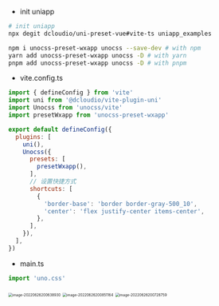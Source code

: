 * init uniapp
```sh
# init uniapp
npx degit dcloudio/uni-preset-vue#vite-ts uniapp_examples

npm i unocss-preset-wxapp unocss --save-dev # with npm
yarn add unocss-preset-wxapp unocss -D # with yarn
pnpm add unocss-preset-wxapp unocss -D # with pnpm
```

* vite.config.ts

```js
import { defineConfig } from 'vite'
import uni from '@dcloudio/vite-plugin-uni'
import Unocss from 'unocss/vite'
import presetWxapp from 'unocss-preset-wxapp'

export default defineConfig({
  plugins: [
    uni(),
    Unocss({
      presets: [
        presetWxapp(),
      ],
      // 设置快捷方式
      shortcuts: [
        {
          'border-base': 'border border-gray-500_10',
          'center': 'flex justify-center items-center',
        },
      ],
    }),
  ],
})
```

* main.ts

```js
import 'uno.css'
```


<img src="https://fastly.jsdelivr.net/gh/MellowCo/image-host/2022/202206262006057.png" alt="image-20220626200638930" style="zoom:50%;" />

<img src="https://fastly.jsdelivr.net/gh/MellowCo/image-host/2022/202206262008208.png" alt="image-20220626200851164" style="zoom:50%;" />

<img src="https://fastly.jsdelivr.net/gh/MellowCo/image-host/2022/202206262007807.png" alt="image-20220626200728759" style="zoom:50%;" />
